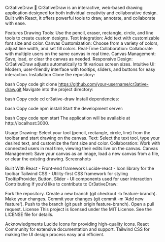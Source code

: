 Cr3ativeDraw 🎨
Cr3ativeDraw is an interactive, web-based drawing application designed for both individual creativity and collaborative design. Built with React, it offers powerful tools to draw, annotate, and collaborate with ease.

Features
Drawing Tools: Use the pencil, eraser, rectangle, circle, and line tools to create custom designs.
Text Integration: Add text with customizable font size and color.
Canvas Customization: Choose from a variety of colors, adjust line width, and set fill colors.
Real-Time Collaboration: Collaborate with multiple users on the same canvas in real time.
Canvas Management: Save, load, or clear the canvas as needed.
Responsive Design: Cr3ativeDraw adjusts automatically to fit various screen sizes.
Intuitive UI: Modern, user-friendly interface with tooltips, sliders, and buttons for easy interaction.
Installation
Clone the repository:

bash
Copy code
git clone https://github.com/your-username/cr3ative-draw.git
Navigate into the project directory:

bash
Copy code
cd cr3ative-draw
Install dependencies:

bash
Copy code
npm install
Start the development server:

bash
Copy code
npm start
The application will be available at http://localhost:3000.

Usage
Drawing: Select your tool (pencil, rectangle, circle, line) from the toolbar and start drawing on the canvas.
Text: Select the text tool, type your desired text, and customize the font size and color.
Collaboration: Work with connected users in real time, viewing their edits live on the canvas.
Canvas Management: Save your canvas as an image, load a new canvas from a file, or clear the existing drawing.
Screenshots

Built With
React - Front-end framework
Lucide-react - Icon library for the toolbar
Tailwind CSS - Utility-first CSS framework for styling
TooltipProvider, Button, Slider - UI components used for user interaction
Contributing
If you'd like to contribute to Cr3ativeDraw:

Fork the repository.
Create a new branch (git checkout -b feature-branch).
Make your changes.
Commit your changes (git commit -m 'Add new feature').
Push to the branch (git push origin feature-branch).
Open a pull request.
License
This project is licensed under the MIT License. See the LICENSE file for details.

Acknowledgments
Lucide Icons for providing high-quality icons.
React Community for extensive documentation and support.
Tailwind CSS for making the UI design process easy and efficient.
